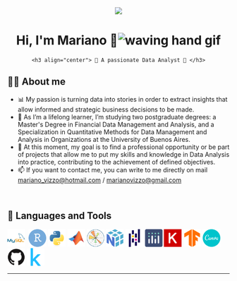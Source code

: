 <div id="header" align="center">
    <img src="https://media.giphy.com/media/v1.Y2lkPTc5MGI3NjExaTR6cTBoNDJjOWxvYWJxaG10bDFxOXNydjhwdmJudDZjbHl3cG04NSZlcD12MV9pbnRlcm5hbF9naWZfYnlfaWQmY3Q9Zw/JkVnfE54QdOMQBxmHg/giphy.gif" width="350" />
    <h1 align="center">Hi, I'm Mariano 👋<a href="#"><a/><img src="https://user-images.githubusercontent.com/72663882/171687151-bb31c996-c9d2-49c8-b593-734946893b23.gif" alt="waving hand gif" aria-hidden="true" width="40" /> </h1>
    
    <h3 align="center"> 🚀 A passionate Data Analyst 🚀 </h3>
</div>


## 👨‍💻 About me

- 📊 My passion is turning data into stories in order to extract insights that allow informed and strategic business decisions to be made.
- 📗 As I’m a lifelong learner, I’m studying two postgraduate degrees: a Master's Degree in Financial Data Management and Analysis, and a Specialization in Quantitative Methods for Data Management and Analysis in Organizations at the University of Buenos Aires.
- 🔎 At this moment, my goal is to find a professional opportunity or be part of projects that allow me to put my skills and knowledge in Data Analysis into practice, contributing to the achievement of defined objectives.
- 📫 If you want to contact me, you can write to me directly on mail mariano_vizzo@hotmail.com / marianovizzo@gmail.com
<br>


## 🔨 Languages and Tools
<div align="left">
    <div>
        <img src="https://github.com/devicons/devicon/blob/master/icons/mysql/mysql-original-wordmark.svg" title="MySQL"  alt="MySQL" width="40" height="40"/>&nbsp;
        <img src="https://github.com/devicons/devicon/blob/master/icons/rstudio/rstudio-original.svg" title="Git" **alt="Git" width="40" height="40"/>
        <img src="https://github.com/devicons/devicon/blob/master/icons/python/python-original.svg" title="Git" **alt="Git" width="40" height="40"/>
        <img src="https://github.com/devicons/devicon/blob/master/icons/matlab/matlab-original.svg" title="Git" **alt="Git" width="40" height="40"/>
        <img src="https://github.com/devicons/devicon/blob/master/icons/matplotlib/matplotlib-original.svg" title="Git" **alt="Git" width="40" height="40"/>
        <img src="https://github.com/devicons/devicon/blob/master/icons/numpy/numpy-original.svg" title="Git" **alt="Git" width="40" height="40"/>
        <img src="https://github.com/devicons/devicon/blob/master/icons/pandas/pandas-original.svg" title="Git" **alt="Git" width="40" height="40"/>
        <img src="https://github.com/devicons/devicon/blob/master/icons/plotly/plotly-original.svg" title="Git" **alt="Git" width="40" height="40"/>
        <img src="https://github.com/devicons/devicon/blob/master/icons/keras/keras-original.svg" title="Git" **alt="Git" width="40" height="40"/>
        <img src="https://github.com/devicons/devicon/blob/master/icons/tensorflow/tensorflow-original.svg" title="Git" **alt="Git" width="40" height="40"/>
        <img src="https://github.com/devicons/devicon/blob/master/icons/canva/canva-original.svg" title="Git" **alt="Git" width="40" height="40"/> 
        <img src="https://github.com/devicons/devicon/blob/master/icons/github/github-original.svg" title="Git" **alt="Git" width="40" height="40"/> 
        <img src="https://github.com/devicons/devicon/blob/master/icons/kaggle/kaggle-original.svg" title="Git" **alt="Git" width="40" height="40"/> 
    </div>
</div>


---
